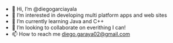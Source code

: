- 👋 Hi, I’m @diegogarciayala
- 👀 I’m interested in developing multi platform apps and web sites
- 🌱 I’m currently learning Java and C++
- 💞️ I’m looking to collaborate on everithing I can!
- 📫 How to reach me diego.garaya02@gmail.com

<!---
diegogarciayala/diegogarciayala is a ✨ special ✨ repository because its `README.md` (this file) appears on your GitHub profile.
You can click the Preview link to take a look at your changes.
--->
